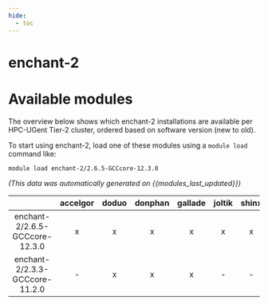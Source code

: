 ```yaml
---
hide:
  - toc
---
```


enchant-2
=========

# Available modules


The overview below shows which enchant-2 installations are available per HPC-UGent Tier-2 cluster, ordered based on software version (new to old).

To start using enchant-2, load one of these modules using a `module load` command like:

```shell
module load enchant-2/2.6.5-GCCcore-12.3.0
```

*(This data was automatically generated on {{modules_last_updated}})*  

| |accelgor|doduo|donphan|gallade|joltik|shinx|
| :---: | :---: | :---: | :---: | :---: | :---: | :---: |
|enchant-2/2.6.5-GCCcore-12.3.0|x|x|x|x|x|x|
|enchant-2/2.3.3-GCCcore-11.2.0|-|x|x|x|-|-|
